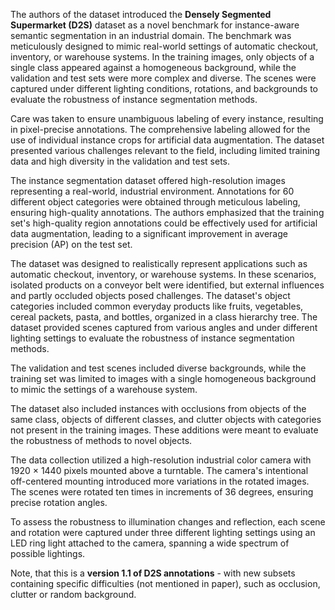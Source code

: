 The authors of the dataset introduced the **Densely Segmented Supermarket (D2S)** dataset as a novel benchmark for instance-aware semantic segmentation in an industrial domain. The benchmark was meticulously designed to mimic real-world settings of automatic checkout, inventory, or warehouse systems. In the training images, only objects of a single class appeared against a homogeneous background, while the validation and test sets were more complex and diverse. The scenes were captured under different lighting conditions, rotations, and backgrounds to evaluate the robustness of instance segmentation methods.

Care was taken to ensure unambiguous labeling of every instance, resulting in pixel-precise annotations. The comprehensive labeling allowed for the use of individual instance crops for artificial data augmentation. The dataset presented various challenges relevant to the field, including limited training data and high diversity in the validation and test sets.

The instance segmentation dataset offered high-resolution images representing a real-world, industrial environment. Annotations for 60 different object categories were obtained through meticulous labeling, ensuring high-quality annotations. The authors emphasized that the training set's high-quality region annotations could be effectively used for artificial data augmentation, leading to a significant improvement in average precision (AP) on the test set.

The dataset was designed to realistically represent applications such as automatic checkout, inventory, or warehouse systems. In these scenarios, isolated products on a conveyor belt were identified, but external influences and partly occluded objects posed challenges. The dataset's object categories included common everyday products like fruits, vegetables, cereal packets, pasta, and bottles, organized in a class hierarchy tree. The dataset provided scenes captured from various angles and under different lighting settings to evaluate the robustness of instance segmentation methods.



The validation and test scenes included diverse backgrounds, while the training set was limited to images with a single homogeneous background to mimic the settings of a warehouse system.

The dataset also included instances with occlusions from objects of the same class, objects of different classes, and clutter objects with categories not present in the training images. These additions were meant to evaluate the robustness of methods to novel objects.

The data collection utilized a high-resolution industrial color camera with 1920 × 1440 pixels mounted above a turntable. The camera's intentional off-centered mounting introduced more variations in the rotated images. The scenes were rotated ten times in increments of 36 degrees, ensuring precise rotation angles.

To assess the robustness to illumination changes and reflection, each scene and rotation were captured under three different lighting settings using an LED ring light attached to the camera, spanning a wide spectrum of possible lightings.

Note, that this is a **version 1.1 of D2S annotations** - with new subsets containing specific difficulties (not mentioned in paper), such as occlusion, clutter or random background.
